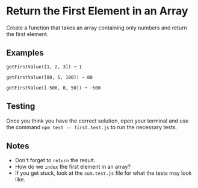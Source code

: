 # Return the First Element in an Array

Create a function that takes an array containing only numbers and return the first element.

## Examples
```
getFirstValue([1, 2, 3]) ➞ 1

getFirstValue([80, 5, 100]) ➞ 80

getFirstValue([-500, 0, 50]) ➞ -500
```

## Testing
Once you think you have the correct solution, open your terminal and use the command ```npm test -- first.test.js``` to run the necessary tests.

## Notes
- Don't forget to ```return``` the result.
- How do we ```index``` the first element in an array?
- If you get stuck, look at the ```sum.test.js``` file for what the tests may look like.